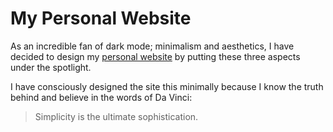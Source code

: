 # My Personal Website
As an incredible fan of dark mode; minimalism and aesthetics, I have decided to design my [personal website](https://ksenofanex.github.io/) by putting these three aspects under the spotlight. 

I have consciously designed the site this minimally because I know the truth behind and believe in the words of Da Vinci:

> Simplicity is the ultimate sophistication.
